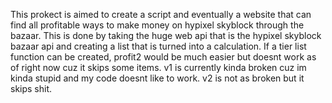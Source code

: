 This prokect is aimed to create a script and eventually a website that can find all profitable ways to make money on hypixel skyblock through the bazaar. This is done by taking the huge web api that is the hypixel skyblock bazaar api and creating a list that is turned into a calculation. If a tier list function can be created, profit2 would be much easier but doesnt work as of right now cuz it skips some items. v1 is currently kinda broken cuz im kinda stupid and my code doesnt like to work. v2 is not as broken but it skips shit.
